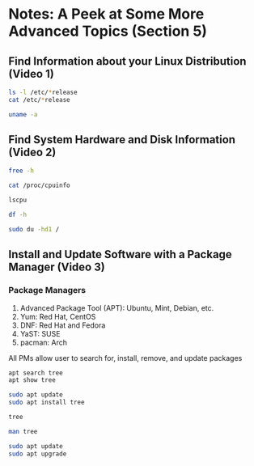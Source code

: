 # Notes: A Peek at Some More Advanced Topics (Section 5)

## Find Information about your Linux Distribution (Video 1)

```bash
ls -l /etc/*release
cat /etc/*release

uname -a
```

## Find System Hardware and Disk Information (Video 2)

```bash
free -h

cat /proc/cpuinfo

lscpu

df -h

sudo du -hd1 /
```

## Install and Update Software with a Package Manager (Video 3)

### Package Managers

1. Advanced Package Tool (APT): Ubuntu, Mint, Debian, etc.
2. Yum: Red Hat, CentOS
3. DNF: Red Hat and Fedora
4. YaST: SUSE
5. pacman: Arch

All PMs allow user to search for, install, remove, and update packages

```bash
apt search tree
apt show tree

sudo apt update
sudo apt install tree

tree

man tree

sudo apt update
sudo apt upgrade
```
